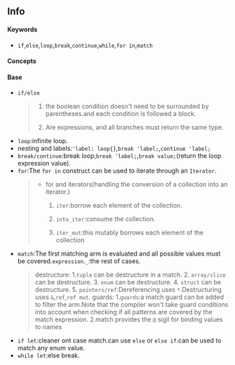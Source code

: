 ## Info

#### Keywords
- `if`,`else`,`loop`,`break`,`continue`,`while`,`for in`,`match`

#### Concepts

#### Base
- `if/else`
  > 1. the boolean condition doesn't need to be
  >    surrounded by parentheses.and each condition is
  >    followed a block.
  >
  > 2. Are expressions, and all branches must return
  >    the same type.
- `loop`:infinite loop.
- nesting and labels:`'label: loop{}`,`break 'label;`,`continue 'label;`
- `break/continue`:break loop,`break 'label;`,`break value;`(return the loop expression value).
- `for`:The `for in` construct can be used to iterate through an `Iterator`.
  > - for and iterators(handling the conversion of a collection into an iterator.)
  >   1. `iter`:borrow each element of the collection.
  >
  >   2. `into_iter`:consume the collection.
  >
  >   3. `iter_mut`:this mutably borrows each element of the collection
- `match`:The first matching arm is evaluated and all possible values must be covered.`expression`.`_`:the rest of cases.
  > destructure:
  > 1.`tuple` can be destructure in a match.
  > 2. `array/slice` can be destructure.
  > 3. `enum` can be destructure.
  > 4. `struct` can be destructure.
  > 5. `pointers/ref`:Dereferencing uses `*`.Destructuring uses `&`,`ref`,`ref mut`.
  > guards:
  > 1.`guards`:a match guard can be added to filter the arm.Note that the compiler won't take guard conditions into account when checking if all patterns are covered by the match expression.
  > 2.match provides the `@` sigil for binding values to names
- `if let`:cleaner ont case match.can use `else` or `else if`.can be used to match any enum value.
- `while let`:else break.
